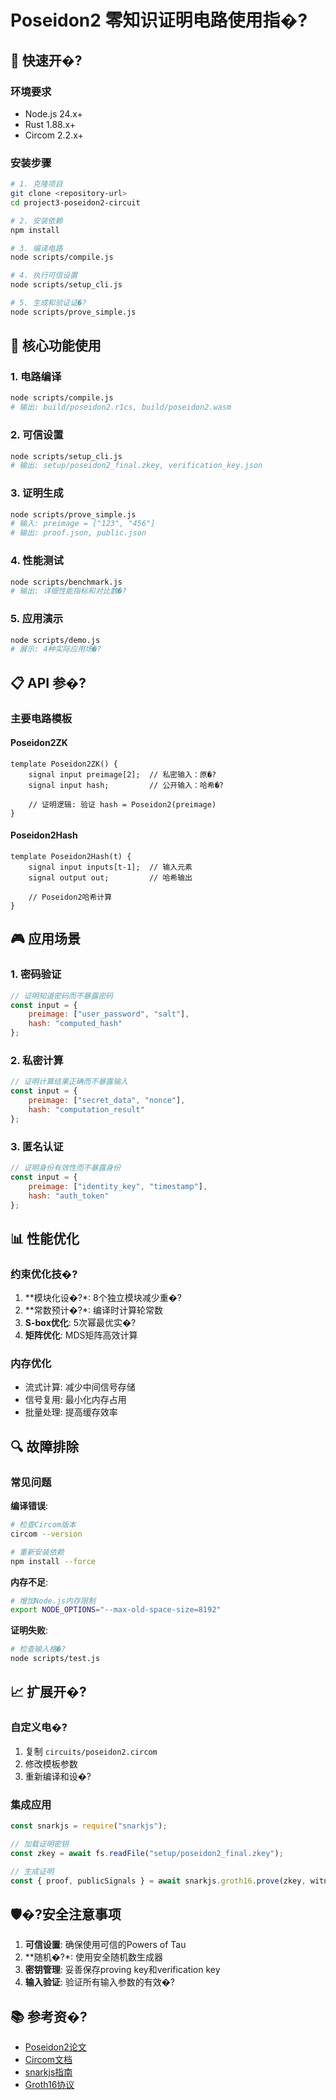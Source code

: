 ﻿# Poseidon2 零知识证明电路使用指�?

## 🚀 快速开�?

### 环境要求
- Node.js 24.x+
- Rust 1.88.x+
- Circom 2.2.x+

### 安装步骤

```bash
# 1. 克隆项目
git clone <repository-url>
cd project3-poseidon2-circuit

# 2. 安装依赖
npm install

# 3. 编译电路
node scripts/compile.js

# 4. 执行可信设置
node scripts/setup_cli.js

# 5. 生成和验证证�?
node scripts/prove_simple.js
```

## 🔧 核心功能使用

### 1. 电路编译
```bash
node scripts/compile.js
# 输出: build/poseidon2.r1cs, build/poseidon2.wasm
```

### 2. 可信设置
```bash
node scripts/setup_cli.js
# 输出: setup/poseidon2_final.zkey, verification_key.json
```

### 3. 证明生成
```bash
node scripts/prove_simple.js
# 输入: preimage = ["123", "456"]
# 输出: proof.json, public.json
```

### 4. 性能测试
```bash
node scripts/benchmark.js
# 输出: 详细性能指标和对比数�?
```

### 5. 应用演示
```bash
node scripts/demo.js
# 展示: 4种实际应用场�?
```

## 📋 API 参�?

### 主要电路模板

#### Poseidon2ZK
```circom
template Poseidon2ZK() {
    signal input preimage[2];  // 私密输入：原�?
    signal input hash;         // 公开输入：哈希�?
    
    // 证明逻辑: 验证 hash = Poseidon2(preimage)
}
```

#### Poseidon2Hash
```circom
template Poseidon2Hash(t) {
    signal input inputs[t-1];  // 输入元素
    signal output out;         // 哈希输出
    
    // Poseidon2哈希计算
}
```

## 🎮 应用场景

### 1. 密码验证
```javascript
// 证明知道密码而不暴露密码
const input = {
    preimage: ["user_password", "salt"],
    hash: "computed_hash"
};
```

### 2. 私密计算
```javascript
// 证明计算结果正确而不暴露输入
const input = {
    preimage: ["secret_data", "nonce"],
    hash: "computation_result"
};
```

### 3. 匿名认证
```javascript
// 证明身份有效性而不暴露身份
const input = {
    preimage: ["identity_key", "timestamp"],
    hash: "auth_token"
};
```

## 📊 性能优化

### 约束优化技�?
1. **模块化设�?*: 8个独立模块减少重�?
2. **常数预计�?*: 编译时计算轮常数
3. **S-box优化**: 5次幂最优实�?
4. **矩阵优化**: MDS矩阵高效计算

### 内存优化
- 流式计算: 减少中间信号存储
- 信号复用: 最小化内存占用
- 批量处理: 提高缓存效率

## 🔍 故障排除

### 常见问题

**编译错误**:
```bash
# 检查Circom版本
circom --version

# 重新安装依赖
npm install --force
```

**内存不足**:
```bash
# 增加Node.js内存限制
export NODE_OPTIONS="--max-old-space-size=8192"
```

**证明失败**:
```bash
# 检查输入格�?
node scripts/test.js
```

## 📈 扩展开�?

### 自定义电�?
1. 复制 `circuits/poseidon2.circom`
2. 修改模板参数
3. 重新编译和设�?

### 集成应用
```javascript
const snarkjs = require("snarkjs");

// 加载证明密钥
const zkey = await fs.readFile("setup/poseidon2_final.zkey");

// 生成证明
const { proof, publicSignals } = await snarkjs.groth16.prove(zkey, witness);
```

## 🛡�?安全注意事项

1. **可信设置**: 确保使用可信的Powers of Tau
2. **随机�?*: 使用安全随机数生成器
3. **密钥管理**: 妥善保存proving key和verification key
4. **输入验证**: 验证所有输入参数的有效�?

## 📚 参考资�?

- [Poseidon2论文](https://eprint.iacr.org/2023/323.pdf)
- [Circom文档](https://docs.circom.io/)
- [snarkjs指南](https://github.com/iden3/snarkjs)
- [Groth16协议](https://eprint.iacr.org/2016/260.pdf)
